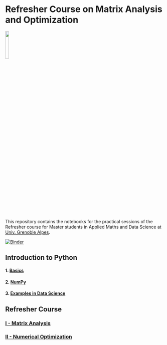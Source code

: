 

#  Refresher Course on Matrix Analysis and Optimization
<img width=15% src="./img/UGA.png"></img>


This repository contains the notebooks for the practical sessions of the Refresher course for Master students in Applied Maths and Data Science at [Univ. Grenoble Alpes](http://www.univ-grenoble-alpes.fr). 


[![Binder](https://mybinder.org/badge.svg)](https://mybinder.org/v2/gh/iutzeler/refresher-course.git/master)

## Introduction to Python 

#### 1. [Basics](1-1_Basics.ipynb)
#### 2. [NumPy](1-2_NumPy.ipynb)
#### 3. [Examples in Data Science](1-3_Examples_in_Data_Science.ipynb)

## Refresher Course 

### [I - Matrix Analysis](I_Matrix_Analysis.ipynb)
### [II - Numerical Optimization](II_Numerical_Optimization.ipynb)
